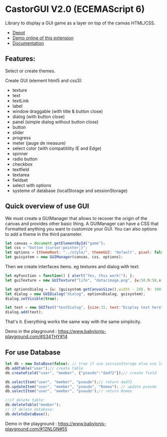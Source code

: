# CastorGUI V2.0 (ECEMAScript 6)

Library to display a GUI game as a layer on top of the canvas HTML/CSS.

* [Depot](https://github.com/dad72/CastorGUI)
* [Demo online of this extension](https://www.babylon.actifgames.com/demoCastorGUI/)
* [Documentation](https://doc.babylonjs.com/extensions/)

## Features:

Select or create themes.

Create GUI (element html5 and css3):
* texture
* text
* textLink
* label
* window draggable (with title & button close)
* dialog (with button close)
* panel (simple dialog without button close)
* button
* slider
* progress
* meter (jauge de measure)
* select color (with compatitility IE and Edge)
* spinner
* radio button
* checkbox
* textfield
* textarea
* fieldset
* select with options
* systeme of database (localStorage and sessionStorage)

## Quick overview of use GUI

We must create a GUIManager that allows to recover the origin of the canvas and provides other basic thing.
A GUIManager can have a CSS that Formatted anything you want to customize your GUI.
You can also options to add a theme in the third parameter.

```javascript
let canvas = document.getElementById("game");
let css = "button {cursor:pointer;}";
let options = {themeRoot: "../style/", themeGUI: "default", pixel: false};
let guisystem = new GUIManager(canvas, css, options);
```
Then we create interfaces items. eg textures and dialog with text:

```javascript
let myFunction = function() { alert("Yes, this work!"); };
let guiTexture = new GUITexture("life", "data/image.png", {w:50,h:50,x:10,y:0}, guisystem, myFunction);

let optionsDialog = {w: (guisystem.getCanvasSize().width - 20), h: 100, x: 8, y: (guisystem.getCanvasSize().height - 110)};
let dialog = new GUIDialog("dialog", optionsDialog, guisystem);
dialog.setVisible(true);

let text = new GUIText("textDialog", {size:15, text:"Display text here"}, guisystem, false);
dialog.add(text);
```
That's it. Everything works the same way with the same simplicity.

Demo in the playground : https://www.babylonjs-playground.com/#S34THY#14

## For use Database

```javascript
let db = new DataBase(false); // true if use sessionStorage else use localStorage (stockage temporary)
db.addTable("user");// create table
db.createField("user", "member", {"pseudo":"dad72"});// create field

db.selectItem("user", "member", "pseudo");// return dad72
db.updateItem("user", "member", "pseudo", "Romeo"); // update pseudo
db.selectItem("user", "member", "pseudo");// return Romeo

//if delete table:
db.deleteTable("member");
// if delete database:
db.deleteDataBase();
```

Demo in the playground : https://www.babylonjs-playground.com/#12NLGN#55
